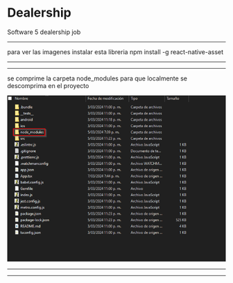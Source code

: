 # Dealership
Software 5 dealership job


********
para ver las imagenes instalar esta libreria
npm install -g react-native-asset
********

********
se comprime la carpeta node_modules para que localmente se descomprima en el proyecto

![alt text](image.png)

********
********
